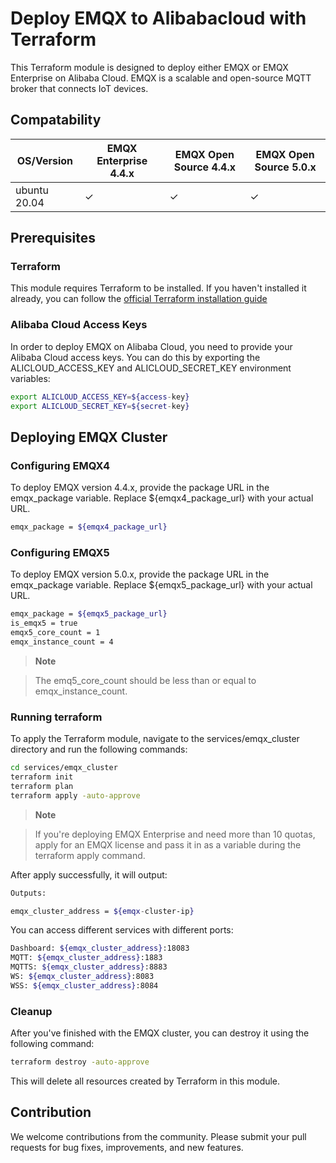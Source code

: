 # Deploy EMQX to Alibabacloud with Terraform

This Terraform module is designed to deploy either EMQX or EMQX Enterprise on Alibaba Cloud. EMQX is a scalable and open-source MQTT broker that connects IoT devices.

## Compatability

|   OS/Version | EMQX Enterprise 4.4.x | EMQX Open Source 4.4.x | EMQX Open Source 5.0.x |
|--------------|-----------------------|------------------------|------------------------|
| ubuntu 20.04 | ✓                     | ✓                      | ✓                      |


## Prerequisites

### Terraform 

This module requires Terraform to be installed. If you haven't installed it already, you can follow the [official Terraform installation guide](https://www.alibabacloud.com/help/en/elastic-compute-service/latest/install-and-configure-terraform-on-your-computer)

### Alibaba Cloud Access Keys

In order to deploy EMQX on Alibaba Cloud, you need to provide your Alibaba Cloud access keys. You can do this by exporting the ALICLOUD_ACCESS_KEY and ALICLOUD_SECRET_KEY environment variables:

``` bash
export ALICLOUD_ACCESS_KEY=${access-key}
export ALICLOUD_SECRET_KEY=${secret-key}
```


## Deploying EMQX Cluster

### Configuring EMQX4

To deploy EMQX version 4.4.x, provide the package URL in the emqx_package variable. Replace ${emqx4_package_url} with your actual URL.

```bash
emqx_package = ${emqx4_package_url}
```

### Configuring EMQX5

To deploy EMQX version 5.0.x, provide the package URL in the emqx_package variable. Replace ${emqx5_package_url} with your actual URL.

```bash
emqx_package = ${emqx5_package_url}
is_emqx5 = true
emqx5_core_count = 1
emqx_instance_count = 4
```

> **Note**

> The emq5_core_count should be less than or equal to emqx_instance_count. 


### Running terraform

To apply the Terraform module, navigate to the services/emqx_cluster directory and run the following commands:

```bash
cd services/emqx_cluster
terraform init
terraform plan
terraform apply -auto-approve
```

> **Note**

> If you're deploying EMQX Enterprise and need more than 10 quotas, apply for an EMQX license and pass it in as a variable during the terraform apply command.


After apply successfully, it will output:
```bash
Outputs:

emqx_cluster_address = ${emqx-cluster-ip}
```

You can access different services with different ports:
```bash
Dashboard: ${emqx_cluster_address}:18083
MQTT: ${emqx_cluster_address}:1883
MQTTS: ${emqx_cluster_address}:8883
WS: ${emqx_cluster_address}:8083
WSS: ${emqx_cluster_address}:8084
```

### Cleanup

After you've finished with the EMQX cluster, you can destroy it using the following command:


```bash
terraform destroy -auto-approve
```

This will delete all resources created by Terraform in this module.

## Contribution

We welcome contributions from the community. Please submit your pull requests for bug fixes, improvements, and new features.
